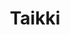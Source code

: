 ---
title: "Taikki"
url: /ciudad-autonoma-de-buenos-aires/taikki-avenida-francisco-beiro/
shop: Autohaus
---